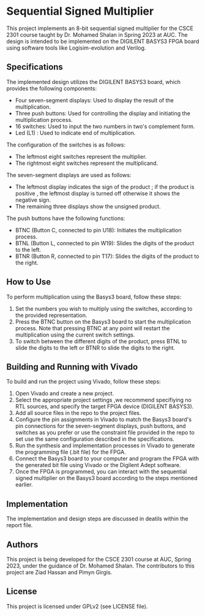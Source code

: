 # Sequential Signed Multiplier

This project implements an 8-bit sequential signed multiplier for the CSCE 2301 course taught by Dr. Mohamed Shalan in Spring 2023 at AUC. The design is intended to be implemented on the DIGILENT BASYS3 FPGA board using software tools like Logisim-evolution and Verilog.

## Specifications

The implemented design utilizes the DIGILENT BASYS3 board, which provides the following components:

- Four seven-segment displays: Used to display the result of the multiplication.
- Three push buttons: Used for controlling the display and initiating the multiplication process.
- 16 switches: Used to input the two numbers in two's complement form.
- Led (L1) : Used to indicate end of multiplication.

The configuration of the switches is as follows:
- The leftmost eight switches represent the multiplier.
- The rightmost eight switches represent the multiplicand.

The seven-segment displays are used as follows:
- The leftmost display indicates the sign of the product ; if the product is positive , the leftmost display is turned off otherwise it shows the negative sign.
- The remaining three displays show the unsigned product.

The push buttons have the following functions:
- BTNC (Button C, connected to pin U18): Initiates the multiplication process.
- BTNL (Button L, connected to pin W19): Slides the digits of the product to the left.
- BTNR (Button R, connected to pin T17): Slides the digits of the product to the right.

## How to Use

To perform multiplication using the Basys3 board, follow these steps:

1. Set the numbers you wish to multiply using the switches, according to the provided representation.
2. Press the BTNC button on the Basys3 board to start the multiplication process. Note that pressing BTNC at any point will restart the multiplication using the current switch settings.
3. To switch between the different digits of the product, press BTNL to slide the digits to the left or BTNR to slide the digits to the right.
## Building and Running with Vivado

To build and run the project using Vivado, follow these steps:

1. Open Vivado and create a new project.
2. Select the appropriate project settings ,we recommend specifiying no RTL sources, and specify the target FPGA device (DIGILENT BASYS3).
3. Add all source files in the repo to the project files.
4. Configure the pin assignments in Vivado to match the Basys3 board's pin connections for the seven-segment displays, push buttons, and switches as you prefer or use the constraint file provided in the repo to set use the same configuration described in the specifications.
5. Run the synthesis and implementation processes in Vivado to generate the programming file (.bit file) for the FPGA.
6. Connect the Basys3 board to your computer and program the FPGA with the generated bit file using Vivado or the Digilent Adept software.
7. Once the FPGA is programmed, you can interact with the sequential signed multiplier on the Basys3 board according to the steps mentioned earlier.
## Implementation

The implementation and design steps are discussed in deatils within the report file. 

## Authors

This project is being developed for the CSCE 2301 course at AUC, Spring 2023, under the guidance of Dr. Mohamed Shalan. The contributors to this project are Ziad Hassan and Pimyn Girgis.

## License

This project is licensed under GPLv2 (see LICENSE file).

